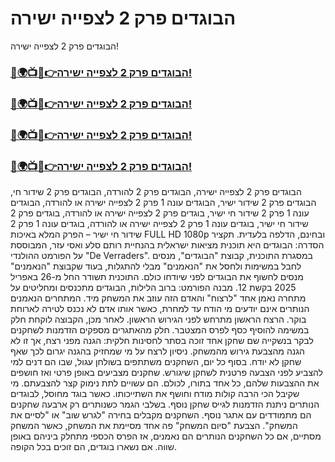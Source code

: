 #  הבוגדים פרק 2 לצפייה ישירה


הבוגדים פרק 2 לצפייה ישירה!


<h3><a href="https://eventdreams.online">🔴🌍📺📱👉הבוגדים פרק 2 לצפייה ישירה! </a></h3>

<h3><a href="https://eventdreams.online">🔴🌍📺📱👉הבוגדים פרק 2 לצפייה ישירה! </a></h3>

<h3><a href="https://eventdreams.online">🔴🌍📺📱👉הבוגדים פרק 2 לצפייה ישירה! </a></h3>

<h3><a href="https://eventdreams.online">🔴🌍📺📱👉הבוגדים פרק 2 לצפייה ישירה! </a></h3>


הבוגדים פרק 2 לצפייה ישירה, הבוגדים פרק 2 להורדה, הבוגדים פרק 2 שידור חי, הבוגדים פרק 2 שידור ישיר, הבוגדים עונה 1 פרק 2 לצפייה ישירה או להורדה, הבוגדים עונה 1 פרק 2 שידור חי ישיר, בוגדים פרק 2 לצפייה ישירה או להורדה, בוגדים פרק 2 שידור חי ישיר, בוגדים עונה 1 פרק 2 לצפייה ישירה או להורדה, בוגדים עונה 1 פרק 2 שידור חי ישיר – הפרק המלא באיכות FULL HD 1080p ובחינם, הדלפה בלעדית. תקציר הסדרה: הבוגדים היא תוכנית מציאות ישראלית בהנחיית רותם סלע ואסי עזר, המבוססת על הפורמט ההולנדי "De Verraders". במסגרת התוכנית, קבוצת "הבוגדים", מנסים לחבל במשימות ולחסל את "הנאמנים" מבלי להתגלות, בעוד שקבוצת "הנאמנים" מנסים לחשוף את הבוגדים לפני שיודחו כולם. התוכנית תשודר החל מ-26 באפריל 2025 בקשת 12. מבנה הפורמט: ברוב הלילות, הבוגדים מתכנסים ומחליטים על מתחרה נאמן אחד "לרצוח" והאדם הזה עוזב את המשחק מיד. המתחרים הנאמנים הנותרים אינם יודעים מי הודח עד למחרת, כאשר אותו אדם לא נכנס לטירה לארוחת בוקר. הרצח הראשון מתרחש לפני הגירוש הראשון. לאחר מכן, הקבוצה לוקחת חלק במשימה להוסיף כסף לפרס המצטבר. חלק מהאתגרים מספקים הזדמנות לשחקנים לבקר בנשקייה שם שחקן אחד זוכה בסתר לחסינות חלקית: הגנה מפני רצח, אך זו לא הגנה מהצבעת גירוש מהמשחק. ניסיון לרצח על מי שמחזיק בהגנה יגרום לכך שאף שחקן לא יודח. בסוף כל יום, השחקנים משתתפים בשולחן עגול, שבו הם דנים למי להצביע לפני הצבעה פרטנית לשחקן שיגורש. שחקנים מצביעים באופן פרטי ואז חושפים את ההצבעות שלהם, כל אחד בתורו, לכולם. הם עשויים לתת נימוק קצר להצבעתם. מי שקיבל הכי הרבה קולות מודח וחושף את השתייכותו. כאשר בוגד מחוסל, לבוגדים הנותרים ניתנת הזדמנות לגייס שחקן נוסף. בשלבי הגמר כשנותרים רק ארבעה שחקנים הם מתמודדים עם אתגר נוסף. השחקנים מקבלים בחירה "לגרש שוב" או "לסיים את המשחק". הצבעת "סיום המשחק" פה אחד מסיימת את המשחק, כאשר המשחק מסתיים, אם כל השחקנים הנותרים הם נאמנים, אז הפרס הכספי מתחלק ביניהם באופן שווה. אם נשארו בוגדים, הם זוכים בכל הקופה.

